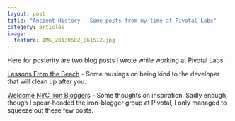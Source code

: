 ```yaml
---
layout: post
title: "Ancient History - Some posts from my time at Pivotal Labs"
category: articles
image:
  feature: IMG_20130502_061512.jpg
---
```


Here for posterity are two blog posts I wrote while working at Pivotal Labs.

[Lessons From the Beach](http://pivotallabs.com/lessons-from-the-beach/) - Some musings on being kind to the developer that will clean up after you.

[Welcome NYC Iron Bloggers](http://pivotallabs.com/welcome-nyc-iron-bloggers/) - Some thoughts on inspiration. Sadly enough, though I spear-headed the iron-blogger group at Pivotal, I only managed to squeeze out these few posts.
